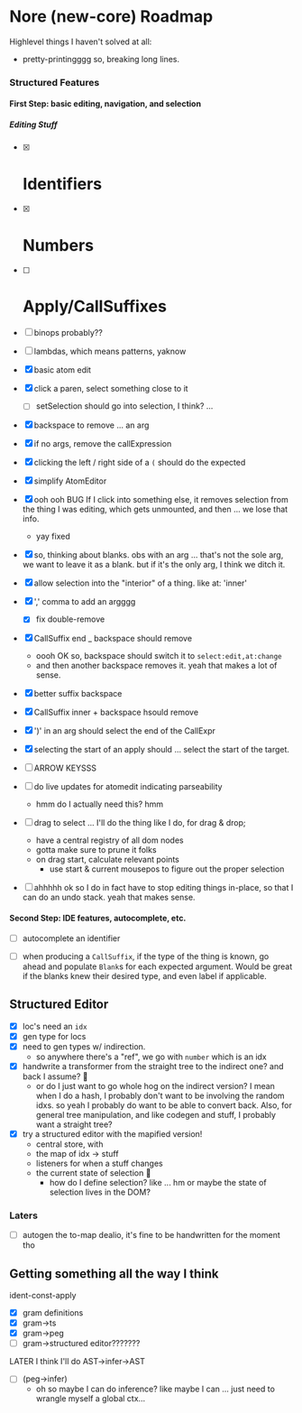 # Nore (new-core) Roadmap

Highlevel things I haven't solved at all:
- pretty-printingggg
	so, breaking long lines.


### Structured Features

#### First Step: basic editing, navigation, and selection

##### Editing Stuff

- [x] # Identifiers
- [x] # Numbers
- [ ] # Apply/CallSuffixes

- [ ] binops probably??
- [ ] lambdas, which means patterns, yaknow


- [x] basic atom edit
- [x] click a paren, select something close to it
	- [ ] setSelection should go into selection, I think? ... 
- [x] backspace to remove ... an arg
- [x] if no args, remove the callExpression
- [x] clicking the left / right side of a `(` should do the expected
- [x] simplify AtomEditor

- [x] ooh ooh BUG
	If I click into something else, it removes selection from the thing I was
	editing, which gets unmounted, and then ... we lose that info.
	- yay fixed

- [x] so, thinking about blanks. obs with an arg ... that's not the sole arg,
	we want to leave it as a blank.
	but if it's the only arg, I think we ditch it.
- [x] allow selection into the "interior" of a thing. like at: 'inner'

- [x] ',' comma to add an argggg
	- [x] fix double-remove
- [x] CallSuffix end _ backspace should remove
	- oooh OK so, backspace should switch it to `select:edit,at:change`
	- and then another backspace removes it. yeah that makes a lot of sense.
- [x] better suffix backspace
- [x] CallSuffix inner + backspace hsould remove
- [x] ')' in an arg should select the end of the CallExpr
- [x] selecting the start of an apply should ... select the start of the target.

- [ ] ARROW KEYSSS

- [ ] do live updates for atomedit indicating parseability
	- hmm do I actually need this? hmm

- [ ] drag to select ... I'll do the thing like I do, for drag & drop;
	- have a central registry of all dom nodes
	- gotta make sure to prune it folks
	- on drag start, calculate relevant points
		- use start & current mousepos to figure out the proper selection

- [ ] ahhhhh ok so I do in fact have to stop editing things in-place, so that I
	can do an undo stack.
	yeah that makes sense.

#### Second Step: IDE features, autocomplete, etc.

- [ ] autocomplete an identifier
- [ ] when producing a `CallSuffix`, if the type of the thing is known, go ahead and populate `Blank`s for each expected argument. Would be great if the blanks knew their desired type, and even label if applicable.



## Structured Editor

- [x] loc's need an `idx`
- [x] gen type for locs
- [x] need to gen types w/ indirection.
	- so anywhere there's a "ref", we go with `number` which is an idx
- [x] handwrite a transformer from the straight tree to the indirect one? and back I assume? 🤔
	- or do I just want to go whole hog on the indirect version?
		I mean when I do a hash, I probably don't want to be involving the random idxs.
		so yeah I probably do want to be able to convert back.
		Also, for general tree manipulation, and like codegen and stuff, I probably want a straight tree?
- [x] try a structured editor with the mapified version!
	- central store, with
	- the map of idx -> stuff
	- listeners for when a stuff changes
	- the current state of selection 🤔
		- how do I define selection? like ... hm
			or maybe the state of selection lives in the DOM?


### Laters

- [ ] autogen the to-map dealio, it's fine to be handwritten for the moment tho

## Getting something all the way I think

ident-const-apply

- [x] gram definitions
- [x] gram->ts
- [x] gram->peg
- [ ] gram->structured editor???????

LATER I think I'll do AST->infer->AST
- [ ] (peg->infer)
	- oh so maybe I can do inference? like maybe I can ...
		just need to wrangle myself a global ctx...
